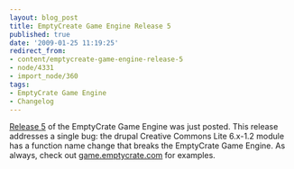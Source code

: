 ```yaml
---
layout: blog_post
title: EmptyCreate Game Engine Release 5
published: true
date: '2009-01-25 11:19:25'
redirect_from:
- content/emptycreate-game-engine-release-5
- node/4331
- import_node/360
tags:
- EmptyCrate Game Engine
- Changelog
---
```


[Release 5](http://emptycrategameengine.googlecode.com) of the EmptyCrate Game Engine was just posted. This release addresses a single bug: the drupal Creative Commons Lite 6.x-1.2 module has a function name change that breaks the EmptyCrate Game Engine. As always, check out [game.emptycrate.com](http://game.emptycrate.com) for examples.
